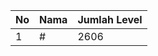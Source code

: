 | No | Nama            | Jumlah Level |
|----|-----------------|--------------|
| 1  | #    |    2606        |
